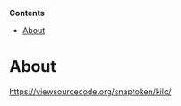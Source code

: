 <!-- START doctoc generated TOC please keep comment here to allow auto update -->
<!-- DON'T EDIT THIS SECTION, INSTEAD RE-RUN doctoc TO UPDATE -->
**Contents**

- [About](#about)

<!-- END doctoc generated TOC please keep comment here to allow auto update -->

# About

https://viewsourcecode.org/snaptoken/kilo/
